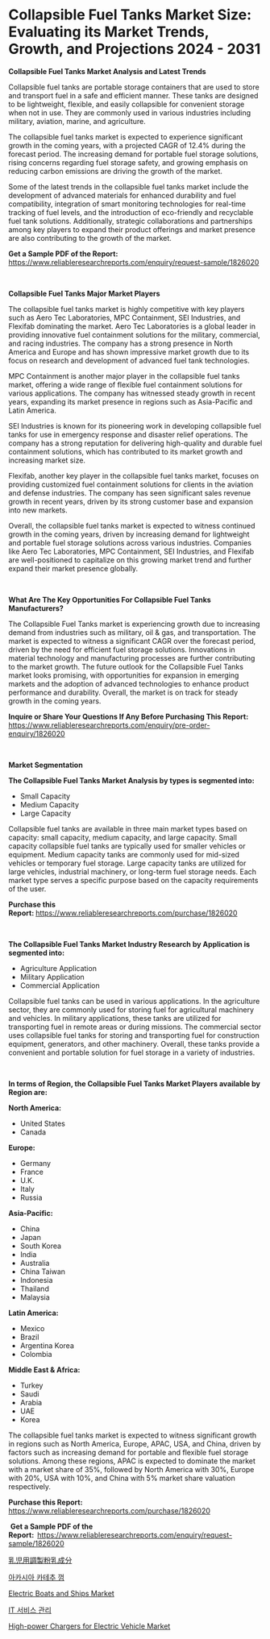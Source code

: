 <p><h1>Collapsible Fuel Tanks Market Size: Evaluating its Market Trends, Growth, and Projections 2024 - 2031</h1></p><p><strong>Collapsible Fuel Tanks Market Analysis and Latest Trends</strong></p>
<p><p>Collapsible fuel tanks are portable storage containers that are used to store and transport fuel in a safe and efficient manner. These tanks are designed to be lightweight, flexible, and easily collapsible for convenient storage when not in use. They are commonly used in various industries including military, aviation, marine, and agriculture.</p><p>The collapsible fuel tanks market is expected to experience significant growth in the coming years, with a projected CAGR of 12.4% during the forecast period. The increasing demand for portable fuel storage solutions, rising concerns regarding fuel storage safety, and growing emphasis on reducing carbon emissions are driving the growth of the market.</p><p>Some of the latest trends in the collapsible fuel tanks market include the development of advanced materials for enhanced durability and fuel compatibility, integration of smart monitoring technologies for real-time tracking of fuel levels, and the introduction of eco-friendly and recyclable fuel tank solutions. Additionally, strategic collaborations and partnerships among key players to expand their product offerings and market presence are also contributing to the growth of the market.</p></p>
<p><strong>Get a Sample PDF of the Report:&nbsp;</strong> <a href="https://www.reliableresearchreports.com/enquiry/request-sample/1826020">https://www.reliableresearchreports.com/enquiry/request-sample/1826020</a></p>
<p>&nbsp;</p>
<p><strong>Collapsible Fuel Tanks Major Market Players</strong></p>
<p><p>The collapsible fuel tanks market is highly competitive with key players such as Aero Tec Laboratories, MPC Containment, SEI Industries, and Flexifab dominating the market. Aero Tec Laboratories is a global leader in providing innovative fuel containment solutions for the military, commercial, and racing industries. The company has a strong presence in North America and Europe and has shown impressive market growth due to its focus on research and development of advanced fuel tank technologies.</p><p>MPC Containment is another major player in the collapsible fuel tanks market, offering a wide range of flexible fuel containment solutions for various applications. The company has witnessed steady growth in recent years, expanding its market presence in regions such as Asia-Pacific and Latin America.</p><p>SEI Industries is known for its pioneering work in developing collapsible fuel tanks for use in emergency response and disaster relief operations. The company has a strong reputation for delivering high-quality and durable fuel containment solutions, which has contributed to its market growth and increasing market size.</p><p>Flexifab, another key player in the collapsible fuel tanks market, focuses on providing customized fuel containment solutions for clients in the aviation and defense industries. The company has seen significant sales revenue growth in recent years, driven by its strong customer base and expansion into new markets.</p><p>Overall, the collapsible fuel tanks market is expected to witness continued growth in the coming years, driven by increasing demand for lightweight and portable fuel storage solutions across various industries. Companies like Aero Tec Laboratories, MPC Containment, SEI Industries, and Flexifab are well-positioned to capitalize on this growing market trend and further expand their market presence globally.</p></p>
<p>&nbsp;</p>
<p><strong>What Are The Key Opportunities For Collapsible Fuel Tanks Manufacturers?</strong></p>
<p><p>The Collapsible Fuel Tanks market is experiencing growth due to increasing demand from industries such as military, oil & gas, and transportation. The market is expected to witness a significant CAGR over the forecast period, driven by the need for efficient fuel storage solutions. Innovations in material technology and manufacturing processes are further contributing to the market growth. The future outlook for the Collapsible Fuel Tanks market looks promising, with opportunities for expansion in emerging markets and the adoption of advanced technologies to enhance product performance and durability. Overall, the market is on track for steady growth in the coming years.</p></p>
<p><strong>Inquire or Share Your Questions If Any Before Purchasing This Report:</strong> <a href="https://www.reliableresearchreports.com/enquiry/pre-order-enquiry/1826020">https://www.reliableresearchreports.com/enquiry/pre-order-enquiry/1826020</a></p>
<p>&nbsp;</p>
<p><strong>Market Segmentation</strong></p>
<p><strong>The Collapsible Fuel Tanks Market Analysis by types is segmented into:</strong></p>
<p><ul><li>Small Capacity</li><li>Medium Capacity</li><li>Large Capacity</li></ul></p>
<p><p>Collapsible fuel tanks are available in three main market types based on capacity: small capacity, medium capacity, and large capacity. Small capacity collapsible fuel tanks are typically used for smaller vehicles or equipment. Medium capacity tanks are commonly used for mid-sized vehicles or temporary fuel storage. Large capacity tanks are utilized for large vehicles, industrial machinery, or long-term fuel storage needs. Each market type serves a specific purpose based on the capacity requirements of the user.</p></p>
<p><strong>Purchase this Report:&nbsp;</strong><a href="https://www.reliableresearchreports.com/purchase/1826020">https://www.reliableresearchreports.com/purchase/1826020</a></p>
<p>&nbsp;</p>
<p><strong>The Collapsible Fuel Tanks Market Industry Research by Application is segmented into:</strong></p>
<p><ul><li>Agriculture Application</li><li>Military Application</li><li>Commercial Application</li></ul></p>
<p><p>Collapsible fuel tanks can be used in various applications. In the agriculture sector, they are commonly used for storing fuel for agricultural machinery and vehicles. In military applications, these tanks are utilized for transporting fuel in remote areas or during missions. The commercial sector uses collapsible fuel tanks for storing and transporting fuel for construction equipment, generators, and other machinery. Overall, these tanks provide a convenient and portable solution for fuel storage in a variety of industries.</p></p>
<p>&nbsp;</p>
<p><strong>In terms of Region, the Collapsible Fuel Tanks Market Players available by Region are:</strong></p>
<p>
    <p> <strong> North America: </strong>
        <ul>
            <li>United States</li>
            <li>Canada</li>
        </ul>
        </p> 
    <p> <strong> Europe: </strong>
        <ul>
            <li>Germany</li>
            <li>France</li>
            <li>U.K.</li>
            <li>Italy</li>
            <li>Russia</li>
        </ul>
        </p> 
    <p> <strong> Asia-Pacific: </strong>
        <ul>
            <li>China</li>
            <li>Japan</li>
            <li>South Korea</li>
            <li>India</li>
            <li>Australia</li>
            <li>China Taiwan</li>
            <li>Indonesia</li>
            <li>Thailand</li>
            <li>Malaysia</li>
        </ul>
        </p> 
    <p> <strong> Latin America: </strong>
        <ul>
            <li>Mexico</li>
            <li>Brazil</li>
            <li>Argentina Korea</li>
            <li>Colombia</li>
        </ul>
        </p> 
    <p> <strong> Middle East & Africa: </strong>
        <ul>
            <li>Turkey</li>
            <li>Saudi</li>
            <li>Arabia</li>
            <li>UAE</li>
            <li>Korea</li>
        </ul>
    </p>
    </p>
<p><p>The collapsible fuel tanks market is expected to witness significant growth in regions such as North America, Europe, APAC, USA, and China, driven by factors such as increasing demand for portable and flexible fuel storage solutions. Among these regions, APAC is expected to dominate the market with a market share of 35%, followed by North America with 30%, Europe with 20%, USA with 10%, and China with 5% market share valuation respectively.</p></p>
<p><strong>Purchase this Report: </strong><a href="https://www.reliableresearchreports.com/purchase/1826020">https://www.reliableresearchreports.com/purchase/1826020</a></p>
<p>&nbsp;<strong>Get a Sample PDF of the Report:&nbsp;&nbsp;</strong><a href="https://www.reliableresearchreports.com/enquiry/request-sample/1826020">https://www.reliableresearchreports.com/enquiry/request-sample/1826020</a></p>
<p><strong></strong></p>
<p><p><a href="https://github.com/adcxff01450218/Market-Research-Report-List-1/blob/main/45575854089.md">乳児用調製粉乳成分</a></p><p><a href="https://github.com/trmesnao7959541/Market-Research-Report-List-1/blob/main/87213733691.md">아카시아 카테추 껌</a></p><p><a href="https://issuu.com/reportprime-2/docs/electric-boats-and-ships-market-size-2030.pptx">Electric Boats and Ships Market</a></p><p><a href="https://medium.com/@brisamorar2023/it-%EC%84%9C%EB%B9%84%EC%8A%A4-%EA%B4%80%EB%A6%AC-%EC%8B%9C%EC%9E%A5-%EC%A0%84%EB%A7%9D-%EC%82%B0%EC%97%85-%EA%B0%9C%EC%9A%94-%EB%B0%8F-%EC%98%88%EC%B8%A1-2024-2031-83fdd5aee026">IT 서비스 관리</a></p><p><a href="https://issuu.com/reportprime-2/docs/high-power-chargers-for-electric-vehicle-market-si">High-power Chargers for Electric Vehicle Market</a></p></p>